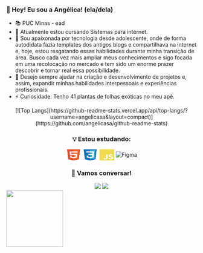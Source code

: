 ### 👋 Hey! Eu sou a Angélica! (ela/dela)

- 📚 PUC Minas - ead
- 📖 Atualmente estou cursando Sistemas para internet. 
- 🌱 Sou apaixonada por tecnologia desde adolescente, onde de forma autodidata fazia templates dos antigos blogs e compartilhava na internet e, hoje, estou resgatando essas habilidades durante minha transição de área. Busco cada vez mais ampliar meus conhecimentos e sigo focada em uma recolocação no mercado e tem sido um enorme prazer descobrir e tornar real essa possibilidade.
- 🤝 Desejo sempre ajudar na criação e desenvolvimento de projetos e, assim, expandir minhas habilidades interpessoais e experiências profissionais.
- ⚡ Curiosidade: Tenho 41 plantas de folhas exóticas no meu apê.

<div align="center">
[![Top Langs](https://github-readme-stats.vercel.app/api/top-langs/?username=angelicasa&layout=compact)](https://github.com/angelicasa/github-readme-stats)

  
  
### 💡 Estou estudando: 
<div style="display: inline_block">
 <img align="center" alt="HTML5" height="30" width="40" src="https://raw.githubusercontent.com/devicons/devicon/master/icons/html5/html5-original.svg">
   <img align="center" alt="CSS3" height="30" width="40" src="https://raw.githubusercontent.com/devicons/devicon/master/icons/css3/css3-original.svg">
     <img align="center" alt="Js" height="30" width="40" src="https://raw.githubusercontent.com/devicons/devicon/master/icons/javascript/javascript-plain.svg">
     <img align="center" alt="Figma" height="30" width="40" src="https://cdn.jsdelivr.net/gh/devicons/devicon/icons/figma/figma-original.svg">
</div>


###  :incoming_envelope:   Vamos conversar!
<div>
   <a href = "mailto:anscotcodes@gmail.com"><img src="https://img.shields.io/badge/Gmail-D14836?style=for-the-badge&logo=gmail&logoColor=white" target="_blank"></a>
<a href="https://www.linkedin.com/in/angelicasa" target="_blank"><img src="https://img.shields.io/badge/-LinkedIn-%230077B5?style=for-the-badge&logo=linkedin&logoColor=white" target="_blank"></a>   
</div>
<div>
<a href="https://github.com/angelicasa"><img align="left" width="150" height="150" src="https://media.tenor.com/Ds4OK5GXww8AAAAi/contacts-call-me.gif?raw=true"></a></div>



